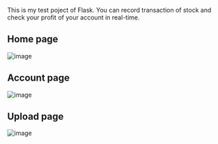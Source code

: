 This is my test poject of Flask. You can record transaction of stock and check your profit of your account in real-time. 

## Home page
![image](https://user-images.githubusercontent.com/52644183/115110797-c9488b80-9faf-11eb-9c0b-c55c6c145bc8.png)

## Account page
![image](https://user-images.githubusercontent.com/52644183/115110944-6acfdd00-9fb0-11eb-87c2-0d7931b20c33.png)

## Upload page
![image](https://user-images.githubusercontent.com/52644183/115110984-a8cd0100-9fb0-11eb-846d-0798c0639764.png)
